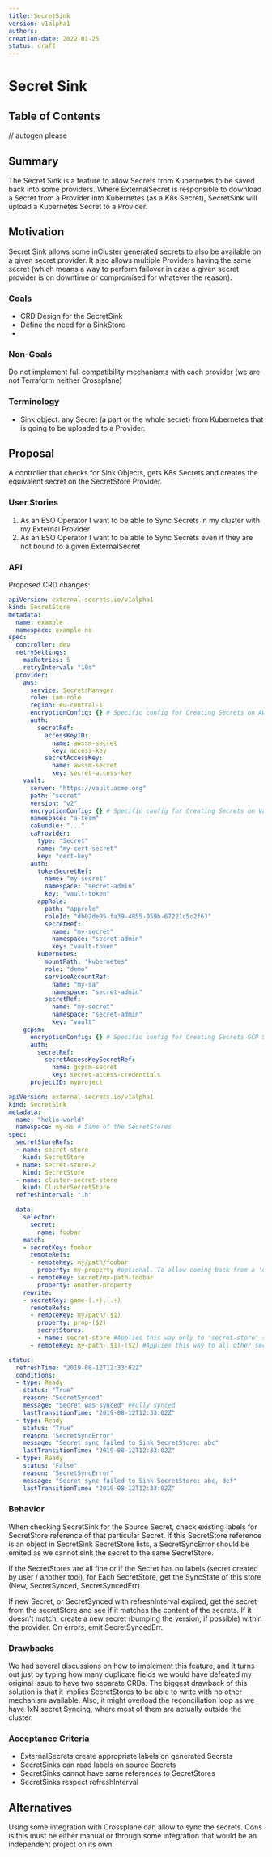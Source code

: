 ```yaml
---
title: SecretSink
version: v1alpha1
authors: 
creation-date: 2022-01-25
status: draft
---
```

# Secret Sink

## Table of Contents

<!-- toc -->
// autogen please
<!-- /toc -->


## Summary
The Secret Sink is a feature to allow Secrets from Kubernetes to be saved back into some providers. Where ExternalSecret is responsible to download a Secret from a Provider into Kubernetes (as a K8s Secret), SecretSink will upload a Kubernetes Secret to a Provider.

## Motivation
Secret Sink allows some inCluster generated secrets to also be available on a given secret provider. It also allows multiple Providers having the same secret (which means a way to perform failover in case a given secret provider is on downtime or compromised for whatever the reason).

### Goals
- CRD Design for the SecretSink
- Define the need for a SinkStore
- 
### Non-Goals
Do not implement full compatibility mechanisms with each provider (we are not Terraform neither Crossplane)

### Terminology
- Sink object: any Secret (a part or the whole secret) from Kubernetes that is going to be uploaded to a Provider.
## Proposal

A controller that checks for Sink Objects, gets K8s Secrets and creates the equivalent secret on the SecretStore Provider.

### User Stories
1. As an ESO Operator I want to be able to Sync Secrets in my cluster with my External Provider
1. As an ESO Operator I want to be able to Sync Secrets even if they are not bound to a given ExternalSecret

### API
Proposed CRD changes:

```yaml
apiVersion: external-secrets.io/v1alpha1
kind: SecretStore
metadata:
  name: example
  namespace: example-ns
spec:
  controller: dev
  retrySettings:
    maxRetries: 5
    retryInterval: "10s"
  provider:
    aws:
      service: SecretsManager
      role: iam-role
      region: eu-central-1
      encryptionConfig: {} # Specific config for Creating Secrets on AWS
      auth:
        secretRef:
          accessKeyID:
            name: awssm-secret
            key: access-key
          secretAccessKey:
            name: awssm-secret
            key: secret-access-key
    vault:
      server: "https://vault.acme.org"
      path: "secret"
      version: "v2"
      encryptionConfig: {} # Specific config for Creating Secrets on Vault ()
      namespace: "a-team"
      caBundle: "..."
      caProvider:
        type: "Secret"
        name: "my-cert-secret"
        key: "cert-key"
      auth:
        tokenSecretRef:
          name: "my-secret"
          namespace: "secret-admin"
          key: "vault-token"
        appRole:
          path: "approle"
          roleId: "db02de05-fa39-4855-059b-67221c5c2f63"
          secretRef:
            name: "my-secret"
            namespace: "secret-admin"
            key: "vault-token"
        kubernetes:
          mountPath: "kubernetes"
          role: "demo"
          serviceAccountRef:
            name: "my-sa"
            namespace: "secret-admin"
          secretRef:
            name: "my-secret"
            namespace: "secret-admin"
            key: "vault"
    gcpsm:
      encryptionConfig: {} # Specific config for Creating Secrets GCP SM
      auth:
        secretRef:
          secretAccessKeySecretRef:
            name: gcpsm-secret
            key: secret-access-credentials
      projectID: myproject
```

```yaml
apiVersion: external-secrets.io/v1alpha1
kind: SecretSink
metadata:
  name: "hello-world"
  namespace: my-ns # Same of the SecretStores
spec:
  secretStoreRefs:
  - name: secret-store
    kind: SecretStore
  - name: secret-store-2
    kind: SecretStore
  - name: cluster-secret-store
    kind: ClusterSecretStore
  refreshInterval: "1h"

  data:
    selector:
      secret:
        name: foobar
    match:
    - secretKey: foobar
      remoteRefs:
      - remoteKey: my/path/foobar 
        property: my-property #optional. To allow coming back from a 'dataFrom'
      - remoteKey: secret/my-path-foobar
        property: another-property
    rewrite:
    - secretKey: game-(.+).(.+)
      remoteRefs:
      - remoteKey: my/path/($1) 
        property: prop-($2)
        secretStores:
        - name: secret-store #Applies this way only to 'secret-store' secretStore
      - remoteKey: my-path-($1)-($2) #Applies this way to all other secretStores

status:
  refreshTime: "2019-08-12T12:33:02Z"
  conditions:
  - type: Ready
    status: "True" 
    reason: "SecretSynced"
    message: "Secret was synced" #Fully synced
    lastTransitionTime: "2019-08-12T12:33:02Z"
  - type: Ready
    status: "True"
    reason: "SecretSyncError"
    message: "Secret sync failed to Sink SecretStore: abc"
    lastTransitionTime: "2019-08-12T12:33:02Z"
  - type: Ready
    status: "False"
    reason: "SecretSyncError"
    message: "Secret sync failed to Sink SecretStore: abc, def"
    lastTransitionTime: "2019-08-12T12:33:02Z"
```

### Behavior
When checking SecretSink for the Source Secret, check existing labels for SecretStore reference of that particular Secret. If this SecretStore reference is an object in SecretSink SecretStore lists, a SecretSyncError should be emited as we cannot sink the secret to the same SecretStore.

If the SecretStores are all fine or if the Secret has no labels (secret created by user / another tool), for Each SecretStore, get the SyncState of this store (New, SecretSynced, SecretSyncedErr).

If new Secret, or SecretSynced with refreshInterval expired, get the secret from the secretStore and see if it matches the content of the secrets. If it doesn't match, create a new secret (bumping the version, if possible) within the provider. On errors, emit SecretSyncedErr.

### Drawbacks

We had several discussions on how to implement this feature, and it turns out just by typing how many duplicate fields we would have defeated my original issue to have two separate CRDs. The biggest drawback of this solution is that it implies SecretStores to be able to write with no other mechanism available. Also, it might overload the reconciliation loop as we have 1xN secret Syncing, where most of them are actually outside the cluster.

### Acceptance Criteria
+ ExternalSecrets create appropriate labels on generated Secrets
+ SecretSinks can read labels on source Secrets
+ SecretSinks cannot have same references to SecretStores
+ SecretSinks respect refreshInterval
## Alternatives
Using some integration with Crossplane can allow to sync the secrets. Cons is this must be either manual or through some integration that would be an independent project on its own.

